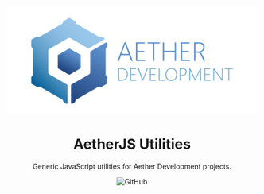 <div align="center">
<img src="https://github.com/aether-development/.github/blob/69ea94cf3c71445296dff428ad3bf8eeffccc72d/resources/Aether%20Development%20Logo.png" width="546" alt="aether-framework" />

# AetherJS Utilities

Generic JavaScript utilities for Aether Development projects.

![GitHub](https://img.shields.io/github/license/aether-development/utilities?color=4287f5&style=for-the-badge)

</div>
